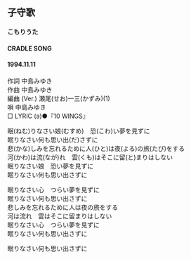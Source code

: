 ## 子守歌
#### こもりうた
#### CRADLE SONG
#### 1994.11.11


作詞     中島みゆき　　　　　   
作曲      中島みゆき  　　　   
編曲 (Ver.) 瀬尾(せお)一三(かずみ)(1)　　　　    
唄     中島みゆき      
□ LYRIC (a)●『10 WINGS』　　


眠(ねむ)りなさい娘(むすめ)　恐(こわ)い夢を見ずに   
眠りなさい何も思い出(だ)さずに   
悲(かな)しみを忘れるために人(ひと)は夜(よる)の旅(たび)をする   
河(かわ)は流(なが)れ　雲(くも)はそこに留(と)まりはしない   
眠りなさい娘　恐い夢を見ずに   
眠りなさい何も思い出さずに   
   
眠りなさい心　つらい夢を見ずに   
眠りなさい何も思い出さずに   
悲しみを忘れるために人は夜の旅をする   
河は流れ　雲はそこに留まりはしない   
眠りなさい心　つらい夢を見ずに   
眠りなさい何も思い出さずに   
   
眠りなさい何も思い出さずに   